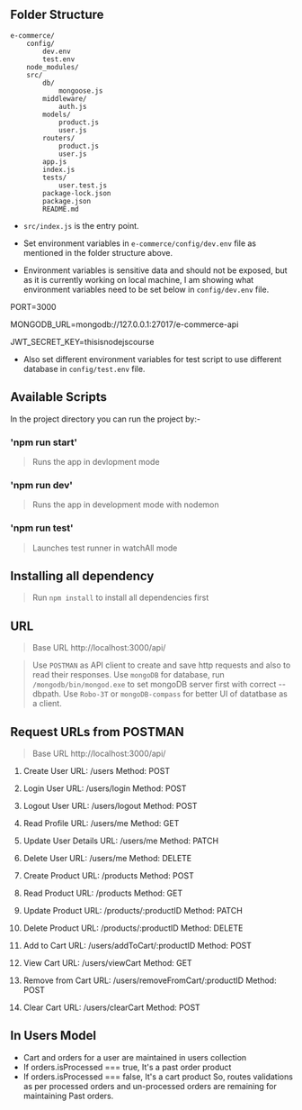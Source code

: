 ## Folder Structure

```
e-commerce/
    config/
        dev.env
        test.env
    node_modules/
    src/
        db/
            mongoose.js
        middleware/
            auth.js
        models/
            product.js
            user.js
        routers/
            product.js
            user.js
        app.js
        index.js
        tests/
            user.test.js
        package-lock.json
        package.json
        README.md
```

- `src/index.js` is the entry point.

- Set environment variables in `e-commerce/config/dev.env` file as mentioned in the folder structure above.

- Environment variables is sensitive data and should not be exposed, but as it is currently working on local machine, I am showing what environment variables need to be set below in `config/dev.env` file.

PORT=3000

MONGODB_URL=mongodb://127.0.0.1:27017/e-commerce-api

JWT_SECRET_KEY=thisisnodejscourse

- Also set different environment variables for test script to use different database in `config/test.env` file.

## Available Scripts

In the project directory you can run the project by:-

### 'npm run start'
>Runs the app in devlopment mode

### 'npm run dev'
>Runs the app in development mode with nodemon

### 'npm run test'
>Launches test runner in watchAll mode

## Installing all dependency
>Run `npm install` to install all dependencies first

## URL
>Base URL
http://localhost:3000/api/

>Use `POSTMAN` as API client to create and save http requests and also to read their responses.
>Use `mongoDB` for database, run `/mongodb/bin/mongod.exe` to set mongoDB server first with correct --dbpath.
>Use `Robo-3T` or `mongoDB-compass` for better UI of datatbase as a client.

## Request URLs from POSTMAN
>Base URL
http://localhost:3000/api/

1) Create User
    URL: /users
    Method: POST

2) Login User
    URL: /users/login
    Method: POST

3) Logout User
    URL: /users/logout
    Method: POST

4) Read Profile
    URL: /users/me
    Method: GET

5) Update User Details
    URL: /users/me
    Method: PATCH

6) Delete User
    URL: /users/me
    Method: DELETE

7) Create Product
    URL: /products
    Method: POST

8) Read Product
    URL: /products
    Method: GET

9) Update Product
    URL: /products/:productID
    Method: PATCH

10) Delete Product
    URL: /products/:productID
    Method: DELETE

11) Add to Cart
    URL: /users/addToCart/:productID
    Method: POST

12) View Cart
    URL: /users/viewCart
    Method: GET

13) Remove from Cart
    URL: /users/removeFromCart/:productID
    Method: POST

14) Clear Cart
    URL: /users/clearCart
    Method: POST

## In Users Model
- Cart and orders for a user are maintained in users collection
- If orders.isProcessed === true, It's a past order product
- If orders.isProcessed === false, It's a cart product
So, routes validations as per processed orders and un-processed orders are remaining for maintaining Past orders.
